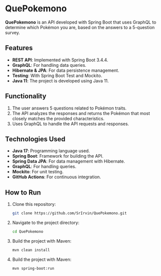 # QuePokemono

**QuePokemono** is an API developed with Spring Boot that uses GraphQL to determine which Pokémon you are, based on the answers to a 5-question survey.

## Features

- **REST API**: Implemented with Spring Boot 3.4.4.
- **GraphQL**: For handling data queries.
- **Hibernate & JPA**: For data persistence management.
- **Testing**: With Spring Boot Test and Mockito.
- **Java 11**: The project is developed using Java 11.

## Functionality

1. The user answers 5 questions related to Pokémon traits.
2. The API analyzes the responses and returns the Pokémon that most closely matches the provided characteristics.
3. Uses GraphQL to handle the API requests and responses.

## Technologies Used

- **Java 17**: Programming language used.
- **Spring Boot**: Framework for building the API.
- **Spring Data JPA**: For data management with Hibernate.
- **GraphQL**: For handling queries.
- **Mockito**: For unit testing.
- **GitHub Actions**: For continuous integration.

## How to Run

1. Clone this repository:
   ```bash
   git clone https://github.com/SrIrvin/QuePokemono.git 
   ```
2. Navigate to the project directory:
   ```bash
   cd QuePokemono
   ```

3. Build the project with Maven:
   ```bash
   mvn clean install
   ```
3. Build the project with Maven:
   ```bash
   mvn spring-boot:run
   ```

